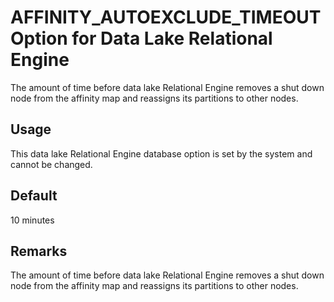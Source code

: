 <!-- loioa448d24284f210159f2192ccbd77d071 -->

# AFFINITY\_AUTOEXCLUDE\_TIMEOUT Option for Data Lake Relational Engine

The amount of time before data lake Relational Engine removes a shut down node from the affinity map and reassigns its partitions to other nodes.



<a name="loioa448d24284f210159f2192ccbd77d071__section_rv2_mvs_swb"/>

## Usage

This data lake Relational Engine database option is set by the system and cannot be changed.



## Default

10 minutes



## Remarks

The amount of time before data lake Relational Engine removes a shut down node from the affinity map and reassigns its partitions to other nodes.

